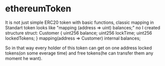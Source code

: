 # ethereumToken

It is not just simple ERC20 token with basic functions, classic mapping in Standart token looks like 
"mapping (address => uint) balances;" no
I created structure struct:
Customer {
    uint256 balance;
    uint256 lockTime;
    uint256 lockedTokens;
}
mapping(address => Customer) internal balances;

So in that way every holder of this token can get on one address locked tokens(on some everage time) and free tokens(he can transfer them any moment he want).